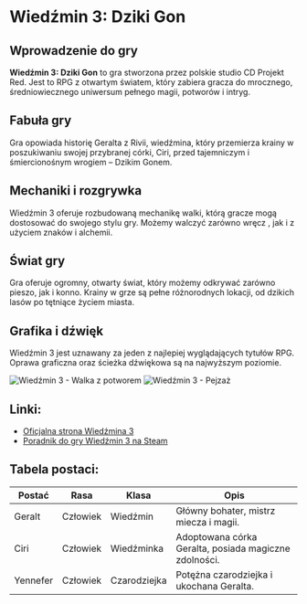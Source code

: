 # Wiedźmin 3: Dziki Gon

## Wprowadzenie do gry

**Wiedźmin 3: Dziki Gon** to gra stworzona przez polskie studio CD Projekt Red. Jest to RPG z otwartym światem, który zabiera gracza do mrocznego, średniowiecznego uniwersum pełnego magii, potworów i intryg.

## Fabuła gry

Gra opowiada historię Geralta z Rivii, wiedźmina, który przemierza krainy w poszukiwaniu swojej przybranej córki, Ciri, przed tajemniczym i śmiercionośnym wrogiem – Dzikim Gonem.

## Mechaniki i rozgrywka

Wiedźmin 3 oferuje rozbudowaną mechanikę walki, którą gracze mogą dostosować do swojego stylu gry. Możemy walczyć zarówno wręcz , jak i z użyciem znaków i alchemii.

## Świat gry

Gra oferuje ogromny, otwarty świat, który możemy odkrywać zarówno pieszo, jak i konno. Krainy w grze są pełne różnorodnych lokacji, od dzikich lasów po tętniące życiem miasta.

## Grafika i dźwięk

Wiedźmin 3 jest uznawany za jeden z najlepiej wyglądających tytułów RPG. Oprawa graficzna oraz ścieżka dźwiękowa są na najwyższym poziomie.

![Wiedźmin 3 - Walka z potworem]([https://example.com/wiedzmin3_walka.jpg](https://www.google.pl/url?sa=i&url=https%3A%2F%2Fwww.dziennikwschodni.pl%2Fgry%2Fwiedzmin-3-dziki-gon-geralt-i-potwory-wideo%2Cn%2C1000017903.html&psig=AOvVaw1ZzCwhhZrGV0i4Qe0sHL3s&ust=1732964776478000&source=images&cd=vfe&opi=89978449&ved=0CBQQjRxqFwoTCNDK7oSzgYoDFQAAAAAdAAAAABAE))
![Wiedźmin 3 - Pejzaż](https://example.com/wiedzmin3_pejzaz.jpg)

## Linki:
- [Oficjalna strona Wiedźmina 3](https://www.thewitcher.com/en/witcher3)
- [Poradnik do gry Wiedźmin 3 na Steam](https://store.steampowered.com/app/292030/The_Witcher_3_Wild_Hunt/)

## Tabela postaci:
| Postać        | Rasa         | Klasa      | Opis                                            |
|---------------|--------------|------------|------------------------------------------------|
| Geralt        | Człowiek     | Wiedźmin   | Główny bohater, mistrz miecza i magii.         |
| Ciri          | Człowiek     | Wiedźminka | Adoptowana córka Geralta, posiada magiczne zdolności. |
| Yennefer      | Człowiek     | Czarodziejka | Potężna czarodziejka i ukochana Geralta.      |
